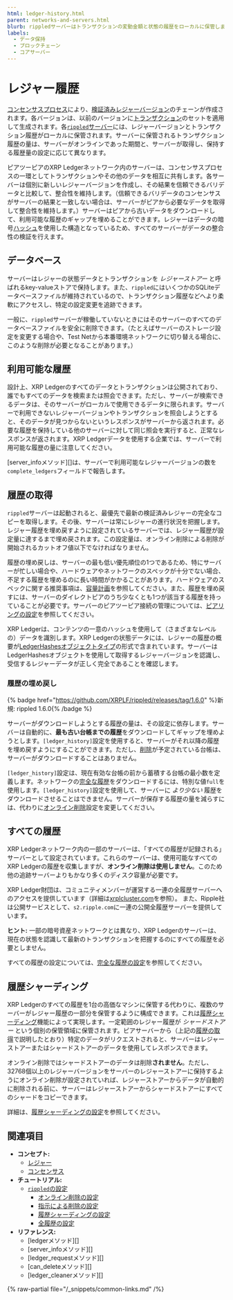 ```yaml
---
html: ledger-history.html
parent: networks-and-servers.html
blurb: rippledサーバーはトランザクションの変動金額と状態の履歴をローカルに保管します。
labels:
  - データ保持
  - ブロックチェーン
  - コアサーバー
---
```

# レジャー履歴

[コンセンサスプロセス](../consensus-protocol/index.md)により、[検証済みレジャーバージョン](../ledgers/index.md)のチェーンが作成されます。各バージョンは、以前のバージョンに[トランザクション](../transactions/index.md)のセットを適用して生成されます。各[`rippled`サーバー](index.md)には、レジャーバージョンとトランザクション履歴がローカルに保管されます。サーバーに保管されるトランザクション履歴の量は、サーバーがオンラインであった期間と、サーバーが取得し、保持する履歴量の設定に応じて異なります。

ピアツーピアのXRP Ledgerネットワーク内のサーバーは、コンセンサスプロセスの一環としてトランザクションやその他のデータを相互に共有します。各サーバーは個別に新しいレジャーバージョンを作成し、その結果を信頼できるバリデータと比較して、整合性を維持します。（信頼できるバリデータのコンセンサスがサーバーの結果と一致しない場合は、サーバーがピアから必要なデータを取得して整合性を維持します。）サーバーはピアから古いデータをダウンロードして、利用可能な履歴のギャップを埋めることができます。レジャーはデータの暗号[ハッシュ](../../references/protocol/data-types/basic-data-types.md#ハッシュ)を使用した構造となっているため、すべてのサーバーがデータの整合性の検証を行えます。

## データベース

サーバーはレジャーの状態データとトランザクションを _レジャーストアー_ と呼ばれるkey-valueストアで保持します。また、`rippled`にはいくつかのSQLiteデータベースファイルが維持されているので、トランザクション履歴などへより柔軟にアクセスし、特定の設定変更を追跡できます。

一般に、`rippled`サーバーが稼働していないときにはそのサーバーのすべてのデータベースファイルを安全に削除できます。（たとえばサーバーのストレージ設定を変更する場合や、Test Netから本番環境ネットワークに切り替える場合に、このような削除が必要となることがあります。）

## 利用可能な履歴

設計上、XRP Ledgerのすべてのデータとトランザクションは公開されており、誰でもすべてのデータを検索または照会できます。ただし、サーバーが検索できるデータは、そのサーバーがローカルで使用できるデータに限られます。サーバーで利用できないレジャーバージョンやトランザクションを照会しようとすると、そのデータが見つからないというレスポンスがサーバーから返されます。必要な履歴を保持している他のサーバーに対して同じ照会を実行すると、正常なレスポンスが返されます。XRP Ledgerデータを使用する企業では、サーバーで利用可能な履歴の量に注意してください。

[server_infoメソッド][]は、サーバーで利用可能なレジャーバージョンの数を`complete_ledgers`フィールドで報告します。

## 履歴の取得

`rippled`サーバーは起動されると、最優先で最新の検証済みレジャーの完全なコピーを取得します。その後、サーバーは常にレジャーの進行状況を把握します。レジャー履歴を埋め戻すように設定されているサーバーでは、レジャー履歴が設定量に達するまで埋め戻されます。この設定量は、オンライン削除による削除が開始されるカットオフ値以下でなければなりません。

履歴の埋め戻しは、サーバーの最も低い優先順位の1つであるため、特にサーバーが忙しい場合や、ハードウェアやネットワークのスペックが十分でない場合、不足する履歴を埋めるのに長い時間がかかることがあります。ハードウェアのスペックに関する推奨事項は、[容量計画](../../infrastructure/installation/capacity-planning.md)を参照してください。また、履歴を埋め戻すには、サーバーのダイレクトピアのうち少なくとも1つが該当する履歴を持っていることが必要です。サーバーのピアツーピア接続の管理については、[ピアリングの設定](../../infrastructure/configuration/peering/index.md)を参照してください。

XRP Ledgerは、コンテンツの一意のハッシュを使用して（さまざまなレベルの）データを識別します。XRP Ledgerの状態データには、レジャーの履歴の概要が[LedgerHashesオブジェクトタイプ](../../references/protocol/ledger-data/ledger-entry-types/ledgerhashes.md)の形式で含まれています。サーバーはLedgerHashesオブジェクトを使用して取得するレジャーバージョンを認識し、受信するレジャーデータが正しく完全であることを確認します。


<a id="with-advisory-deletion"></a>
### 履歴の埋め戻し
{% badge href="https://github.com/XRPLF/rippled/releases/tag/1.6.0" %}新規: rippled 1.6.0{% /badge %}

サーバーがダウンロードしようとする履歴の量は、その設定に依存します。サーバーは自動的に、**最も古い台帳までの履歴**をダウンロードしてギャップを埋めようとします。`[ledger_history]`設定を使用すると、サーバーがそれ以降の履歴を埋め戻すようにすることができます。ただし、[削除](../../infrastructure/configuration/data-retention/online-deletion.md)が予定されている台帳は、サーバーがダウンロードすることはありません。

`[ledger_history]`設定は、現在有効な台帳の前から蓄積する台帳の最小数を定義します。ネットワークの[完全な履歴](#すべての履歴)をダウンロードするには、特別な値`full`を使用します。`[ledger_history]`設定を使用して、サーバーに _より少ない_ 履歴をダウンロードさせることはできません。サーバーが保存する履歴の量を減らすには、代わりに[オンライン削除](../../infrastructure/configuration/data-retention/online-deletion.md)設定を変更してください。

## すべての履歴

XRP Ledgerネットワーク内の一部のサーバーは、「すべての履歴が記録される」サーバーとして設定されています。これらのサーバーは、使用可能なすべてのXRP Ledgerの履歴を収集しますが、**オンライン削除は使用しません**。このため他の追跡サーバーよりもかなり多くのディスク容量が必要です。

XRP Ledger財団は、コミュニティメンバーが運営する一連の全履歴サーバーへのアクセスを提供しています（詳細は[xrplcluster.com](https://xrplcluster.com)を参照）。
また、Ripple社は公開サービスとして、`s2.ripple.com`に一連の公開全履歴サーバーを提供しています。

**ヒント:** 一部の暗号資産ネットワークとは異なり、XRP Ledgerのサーバーは、現在の状態を認識して最新のトランザクションを把握するのにすべての履歴を必要としません。

すべての履歴の設定については、[完全な履歴の設定](../../infrastructure/configuration/data-retention/configure-full-history.md)を参照してください。

## 履歴シャーディング

XRP Ledgerのすべての履歴を1台の高価なマシンに保管する代わりに、複数のサーバーがレジャー履歴の一部分を保管するように構成できます。これは[履歴シャーディング](../../infrastructure/configuration/data-retention/history-sharding.md)機能によって実現します。一定範囲のレジャー履歴が _シャードストアー_ という個別の保管領域に保管されます。ピアサーバーから（上記の[履歴の取得](#履歴の取得)で説明したとおり）特定のデータがリクエストされると、サーバーはレジャーストアーまたはシャードストアーのデータを使用してレスポンスできます。

オンライン削除ではシャードストアーのデータは削除**されません**。ただし、32768個以上のレジャーバージョンをサーバーのレジャーストアーに保持するようにオンライン削除が設定されていれば、レジャーストアーからデータが自動的に削除される前に、サーバーはレジャーストアーからシャードストアーにすべてのシャードをコピーできます。

詳細は、[履歴シャーディングの設定](../../infrastructure/configuration/data-retention/configure-history-sharding.md)を参照してください。

## 関連項目

- **コンセプト:**
    - [レジャー](../ledgers/index.md)
    - [コンセンサス](../consensus-protocol/index.md)
- **チュートリアル:**
    - [`rippled`の設定](../../infrastructure/configuration/index.md)
        - [オンライン削除の設定](../../infrastructure/configuration/data-retention/configure-online-deletion.md)
        - [指示による削除の設定](../../infrastructure/configuration/data-retention/configure-advisory-deletion.md)
        - [履歴シャーディングの設定](../../infrastructure/configuration/data-retention/configure-history-sharding.md)
        - [全履歴の設定](../../infrastructure/configuration/data-retention/configure-full-history.md)
- **リファレンス:**
    - [ledgerメソッド][]
    - [server_infoメソッド][]
    - [ledger_requestメソッド][]
    - [can_deleteメソッド][]
    - [ledger_cleanerメソッド][]

{% raw-partial file="/_snippets/common-links.md" /%}
